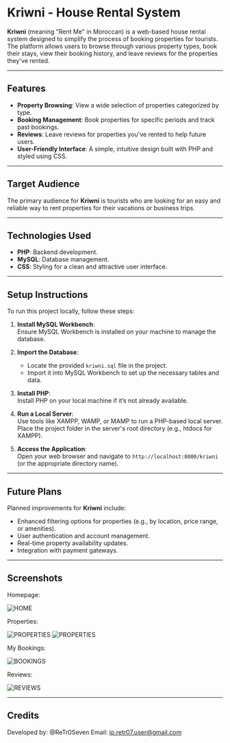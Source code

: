 # Kriwni - House Rental System

**Kriwni** (meaning "Rent Me" in Moroccan) is a web-based house rental system designed to simplify the process of booking properties for tourists. The platform allows users to browse through various property types, book their stays, view their booking history, and leave reviews for the properties they've rented.

---

## Features

- **Property Browsing**: View a wide selection of properties categorized by type.
- **Booking Management**: Book properties for specific periods and track past bookings.
- **Reviews**: Leave reviews for properties you've rented to help future users.
- **User-Friendly Interface**: A simple, intuitive design built with PHP and styled using CSS.

---

## Target Audience

The primary audience for **Kriwni** is tourists who are looking for an easy and reliable way to rent properties for their vacations or business trips.

---

## Technologies Used

- **PHP**: Backend development.
- **MySQL**: Database management.
- **CSS**: Styling for a clean and attractive user interface.

---

## Setup Instructions

To run this project locally, follow these steps:

1. **Install MySQL Workbench**:  
   Ensure MySQL Workbench is installed on your machine to manage the database.

2. **Import the Database**:

   - Locate the provided `kriwni.sql` file in the project.
   - Import it into MySQL Workbench to set up the necessary tables and data.

3. **Install PHP**:  
   Install PHP on your local machine if it’s not already available.

4. **Run a Local Server**:  
   Use tools like XAMPP, WAMP, or MAMP to run a PHP-based local server. Place the project folder in the server's root directory (e.g., htdocs for XAMPP).
5. **Access the Application**:  
   Open your web browser and navigate to `http://localhost:8000/kriwni` (or the appropriate directory name).

---

## Future Plans

Planned improvements for **Kriwni** include:

- Enhanced filtering options for properties (e.g., by location, price range, or amenities).
- User authentication and account management.
- Real-time property availability updates.
- Integration with payment gateways.

---

## Screenshots

Homepage:

![HOME](kriwni/Screenshots/HOMEPAGE.png)

Properties:

![PROPERTIES](kriwni\Screenshots\PROPERTIES1.png)
![PROPERTIES](\kriwni\Screenshots\PROPERTIES2.png)

My Bookings:

![BOOKINGS](\kriwni\Screenshots\BOOKINGS.png)

Reviews:

![REVIEWS](\kriwni\Screenshots\REVIEWS.png)

---

## Credits

Developed by: @ReTr0Seven
Email: ip.retr07.user@gmail.com
